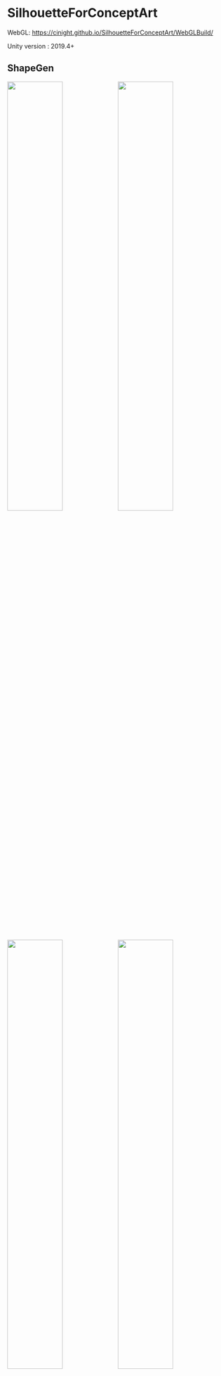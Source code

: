 # SilhouetteForConceptArt

WebGL: https://cinight.github.io/SilhouetteForConceptArt/WebGLBuild/

Unity version : 2019.4+

## ShapeGen

<img src="READMEImages/01.PNG" width="50%"><img src="READMEImages/02.PNG" width="50%">
<img src="READMEImages/03.PNG" width="50%"><img src="READMEImages/04.PNG" width="50%">
